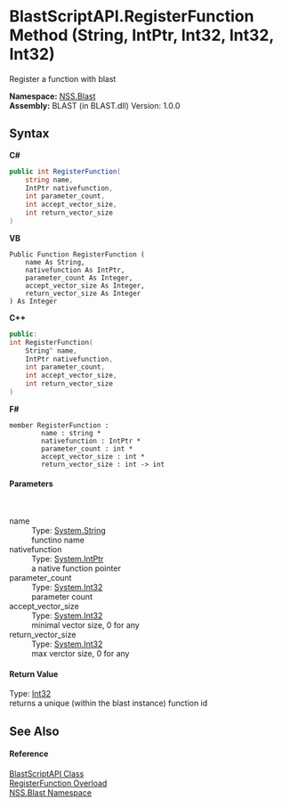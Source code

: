 # BlastScriptAPI.RegisterFunction Method (String, IntPtr, Int32, Int32, Int32)
 

Register a function with blast

**Namespace:**&nbsp;<a href="88b55311-4a89-0894-e27a-e157e443c7f7">NSS.Blast</a><br />**Assembly:**&nbsp;BLAST (in BLAST.dll) Version: 1.0.0

## Syntax

**C#**<br />
``` C#
public int RegisterFunction(
	string name,
	IntPtr nativefunction,
	int parameter_count,
	int accept_vector_size,
	int return_vector_size
)
```

**VB**<br />
``` VB
Public Function RegisterFunction ( 
	name As String,
	nativefunction As IntPtr,
	parameter_count As Integer,
	accept_vector_size As Integer,
	return_vector_size As Integer
) As Integer
```

**C++**<br />
``` C++
public:
int RegisterFunction(
	String^ name, 
	IntPtr nativefunction, 
	int parameter_count, 
	int accept_vector_size, 
	int return_vector_size
)
```

**F#**<br />
``` F#
member RegisterFunction : 
        name : string * 
        nativefunction : IntPtr * 
        parameter_count : int * 
        accept_vector_size : int * 
        return_vector_size : int -> int 

```


#### Parameters
&nbsp;<dl><dt>name</dt><dd>Type: <a href="https://docs.microsoft.com/dotnet/api/system.string" target="_blank" rel="noopener noreferrer">System.String</a><br />functino name</dd><dt>nativefunction</dt><dd>Type: <a href="https://docs.microsoft.com/dotnet/api/system.intptr" target="_blank" rel="noopener noreferrer">System.IntPtr</a><br />a native function pointer</dd><dt>parameter_count</dt><dd>Type: <a href="https://docs.microsoft.com/dotnet/api/system.int32" target="_blank" rel="noopener noreferrer">System.Int32</a><br />parameter count</dd><dt>accept_vector_size</dt><dd>Type: <a href="https://docs.microsoft.com/dotnet/api/system.int32" target="_blank" rel="noopener noreferrer">System.Int32</a><br />minimal vector size, 0 for any</dd><dt>return_vector_size</dt><dd>Type: <a href="https://docs.microsoft.com/dotnet/api/system.int32" target="_blank" rel="noopener noreferrer">System.Int32</a><br />max verctor size, 0 for any</dd></dl>

#### Return Value
Type: <a href="https://docs.microsoft.com/dotnet/api/system.int32" target="_blank" rel="noopener noreferrer">Int32</a><br />returns a unique (within the blast instance) function id

## See Also


#### Reference
<a href="e6f5a4bb-3337-aec4-3768-690bdad3c62b">BlastScriptAPI Class</a><br /><a href="6d3b5541-67f5-c909-a3f9-af407575a2f7">RegisterFunction Overload</a><br /><a href="88b55311-4a89-0894-e27a-e157e443c7f7">NSS.Blast Namespace</a><br />
